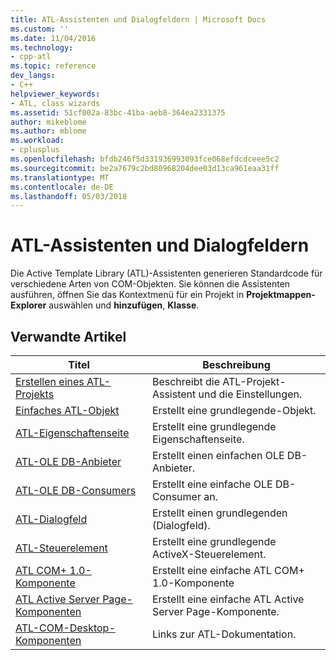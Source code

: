 ```yaml
---
title: ATL-Assistenten und Dialogfeldern | Microsoft Docs
ms.custom: ''
ms.date: 11/04/2016
ms.technology:
- cpp-atl
ms.topic: reference
dev_langs:
- C++
helpviewer_keywords:
- ATL, class wizards
ms.assetid: 51cf002a-83bc-41ba-aeb8-364ea2331375
author: mikeblome
ms.author: mblome
ms.workload:
- cplusplus
ms.openlocfilehash: bfdb246f5d331936993093fce068efdcdceee5c2
ms.sourcegitcommit: be2a7679c2bd80968204dee03d13ca961eaa31ff
ms.translationtype: MT
ms.contentlocale: de-DE
ms.lasthandoff: 05/03/2018
---
```

# <a name="atl-wizards-and-dialog-boxes"></a>ATL-Assistenten und Dialogfeldern
Die Active Template Library (ATL)-Assistenten generieren Standardcode für verschiedene Arten von COM-Objekten. Sie können die Assistenten ausführen, öffnen Sie das Kontextmenü für ein Projekt in **Projektmappen-Explorer** auswählen und **hinzufügen**, **Klasse**.  
  
## <a name="related-articles"></a>Verwandte Artikel  
  
|Titel|Beschreibung|  
|-----------|-----------------|  
|[Erstellen eines ATL-Projekts](../../atl/reference/creating-an-atl-project.md)|Beschreibt die ATL-Projekt-Assistent und die Einstellungen.|  
|[Einfaches ATL-Objekt](../../atl/reference/adding-an-atl-simple-object.md)|Erstellt eine grundlegende-Objekt.|  
|[ATL-Eigenschaftenseite](../../atl/reference/adding-an-atl-property-page.md)|Erstellt eine grundlegende Eigenschaftenseite.|  
|[ATL-OLE DB-Anbieter](../../atl/reference/adding-an-atl-ole-db-provider.md)|Erstellt einen einfachen OLE DB-Anbieter.|  
|[ATL-OLE DB-Consumers](../../atl/reference/adding-an-atl-ole-db-consumer.md)|Erstellt eine einfache OLE DB-Consumer an.|  
|[ATL-Dialogfeld](../../atl/reference/adding-an-atl-dialog-box.md)|Erstellt einen grundlegenden (Dialogfeld).|  
|[ATL-Steuerelement](../../atl/reference/adding-an-atl-control.md)|Erstellt eine grundlegende ActiveX-Steuerelement.|  
|[ATL COM+ 1.0-Komponente](../../atl/reference/adding-an-atl-com-plus-1-0-component.md)|Erstellt eine einfache ATL COM+ 1.0-Komponente|  
|[ATL Active Server Page-Komponenten](../../atl/reference/adding-an-atl-active-server-page-component.md)|Erstellt eine einfache ATL Active Server Page-Komponente.|  
|[ATL-COM-Desktop-Komponenten](../../atl/atl-com-desktop-components.md)|Links zur ATL-Dokumentation.|

